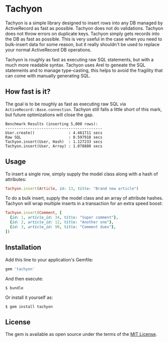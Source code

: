 # Tachyon

Tachyon is a simple library designed to insert rows into any DB managed by ActiveRecord as fast as possible. Tachyon does not do validations. Tachyon does not throw errors on duplicate keys. Tachyon simply gets records into the DB as fast as possible. This is very useful in the case when you need to bulk-insert data for some reason, but it really shouldn't be used to replace your normal ActiveRecord DB operations.

Tachyon is roughly as fast as executing raw SQL statements, but with a much more readable syntax. Tachyon uses Arel to geneate the SQL statements and to manage type-casting, this helps to avoid the fragility that can come with manually generating SQL.

## How fast is it?

The goal is to be roughly as fast as executing raw SQL via `ActiveRecord::Base.connection`. Tachyon still falls a little short of this mark, but future optimizations will close the gap.

```
Benchmark Results (inserting 5,000 rows):
-------------------------------------------
User.create()               : 4.461711 secs
Raw SQL                     : 0.597918 secs
Tachyon.insert(User, Hash)  : 1.127233 secs
Tachyon.insert(User, Array) : 1.078880 secs
```

## Usage

To insert a single row, simply supply the model class along with a hash of attributes:

```ruby
Tachyon.insert(Article, id: 13, title: "Brand new article")
```

To do a bulk insert, supply the model class and an array of attribute hashes. Tachyon will wrap multiple inserts in a transaction for an extra speed boost:

```ruby
Tachyon.insert(Comment, [
  {id: 1, article_id: 34, title: "Super comment"},
  {id: 2, article_id: 12, title: "Another one"},
  {id: 3, article_id: 90, title: "Comment duex"},
])
```


## Installation

Add this line to your application's Gemfile:

```ruby
gem 'tachyon'
```

And then execute:

    $ bundle

Or install it yourself as:

    $ gem install tachyon



## License

The gem is available as open source under the terms of the [MIT License](http://opensource.org/licenses/MIT).

